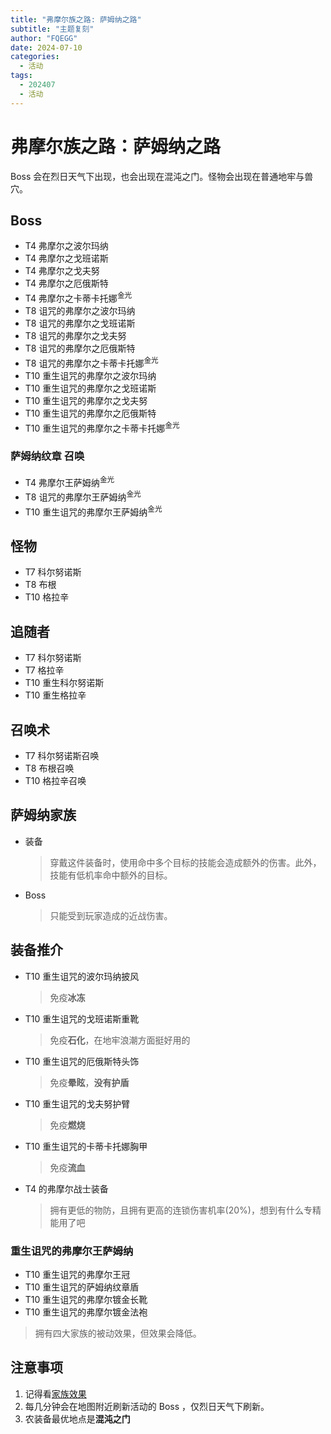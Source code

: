 ```yaml
---
title: "弗摩尔族之路: 萨姆纳之路"
subtitle: "主题复刻"
author: "FQEGG"
date: 2024-07-10
categories:
  - 活动
tags:
  - 202407
  - 活动
---
```


#  弗摩尔族之路：萨姆纳之路

Boss 会在烈日天气下出现，也会出现在混沌之门。怪物会出现在普通地牢与兽穴。

## Boss

- T4 弗摩尔之波尔玛纳
- T4 弗摩尔之戈班诺斯
- T4 弗摩尔之戈夫努
- T4 弗摩尔之厄俄斯特
- T4 弗摩尔之卡蒂卡托娜<sup>金光</sup>
- T8 诅咒的弗摩尔之波尔玛纳
- T8 诅咒的弗摩尔之戈班诺斯
- T8 诅咒的弗摩尔之戈夫努
- T8 诅咒的弗摩尔之厄俄斯特
- T8 诅咒的弗摩尔之卡蒂卡托娜<sup>金光</sup>
- T10 重生诅咒的弗摩尔之波尔玛纳
- T10 重生诅咒的弗摩尔之戈班诺斯
- T10 重生诅咒的弗摩尔之戈夫努
- T10 重生诅咒的弗摩尔之厄俄斯特
- T10 重生诅咒的弗摩尔之卡蒂卡托娜<sup>金光</sup>

### 萨姆纳纹章 召唤

- T4 弗摩尔王萨姆纳<sup>金光</sup>
- T8 诅咒的弗摩尔王萨姆纳<sup>金光</sup>
- T10 重生诅咒的弗摩尔王萨姆纳<sup>金光</sup>

## 怪物

- T7 科尔努诺斯
- T8 布根
- T10 格拉辛

## 追随者

- T7 科尔努诺斯
- T7 格拉辛
- T10 重生科尔努诺斯
- T10 重生格拉辛

## 召唤术

- T7 科尔努诺斯召唤
- T8 布根召唤
- T10 格拉辛召唤

## 萨姆纳家族

- 装备
  > 穿戴这件装备时，使用命中多个目标的技能会造成额外的伤害。此外，技能有低机率命中额外的目标。
- Boss
  > 只能受到玩家造成的近战伤害。

## 装备推介

- T10 重生诅咒的波尔玛纳披风
  > 免疫**冰冻**
- T10 重生诅咒的戈班诺斯重靴
  > 免疫**石化**，在地牢浪潮方面挺好用的
- T10 重生诅咒的厄俄斯特头饰
  > 免疫**晕眩**，**没有护盾**
- T10 重生诅咒的戈夫努护臂
  > 免疫**燃烧**
- T10 重生诅咒的卡蒂卡托娜胸甲
  > 免疫**流血**

- T4 的弗摩尔战士装备
  > 拥有更低的物防，且拥有更高的连锁伤害机率(20%)，想到有什么专精能用了吧


  
### 重生诅咒的弗摩尔王萨姆纳
 
- T10 重生诅咒的弗摩尔王冠
- T10 重生诅咒的萨姆纳纹章盾
- T10 重生诅咒的弗摩尔镀金长靴
- T10 重生诅咒的弗摩尔镀金法袍
> 拥有四大家族的被动效果，但效果会降低。

## 注意事项

1. 记得看[家族效果](#萨姆纳家族)
2. 每几分钟会在地图附近刷新活动的 Boss ，仅烈日天气下刷新。
3. 农装备最优地点是**混沌之门**
